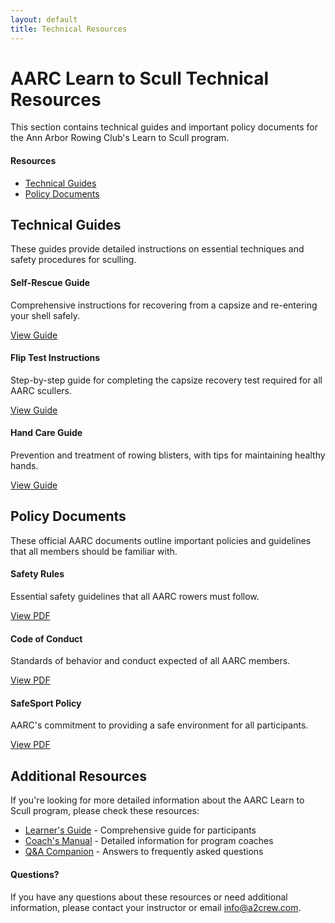 ```yaml
---
layout: default
title: Technical Resources
---
```


# AARC Learn to Scull Technical Resources

This section contains technical guides and important policy documents for the Ann Arbor Rowing Club's Learn to Scull program.

<div class="page-toc float-right">
  <h4>Resources</h4>
  <ul>
    <li><a href="#technical-guides">Technical Guides</a></li>
    <li><a href="#policy-documents">Policy Documents</a></li>
  </ul>
</div>

## Technical Guides

These guides provide detailed instructions on essential techniques and safety procedures for sculling.

<div class="three-col-grid">
  <div class="info-box note">
    <h4>Self-Rescue Guide</h4>
    <p>Comprehensive instructions for recovering from a capsize and re-entering your shell safely.</p>
    <p><a href="Sculling_Self_Rescue_Guide.md" class="cta-button">View Guide</a></p>
  </div>
  
  <div class="info-box tip">
    <h4>Flip Test Instructions</h4>
    <p>Step-by-step guide for completing the capsize recovery test required for all AARC scullers.</p>
    <p><a href="AARC_Flip_Test_Instructions_20240803.md" class="cta-button">View Guide</a></p>
  </div>
  
  <div class="info-box">
    <h4>Hand Care Guide</h4>
    <p>Prevention and treatment of rowing blisters, with tips for maintaining healthy hands.</p>
    <p><a href="Rowers_Hand_Blister_Treatment.md" class="cta-button">View Guide</a></p>
  </div>
</div>

## Policy Documents

These official AARC documents outline important policies and guidelines that all members should be familiar with.

<div class="three-col-grid">
  <div class="info-box warning">
    <h4>Safety Rules</h4>
    <p>Essential safety guidelines that all AARC rowers must follow.</p>
    <p><a href="AARC_Safety_Rules.pdf" target="_blank" class="cta-button">View PDF</a></p>
  </div>
  
  <div class="info-box">
    <h4>Code of Conduct</h4>
    <p>Standards of behavior and conduct expected of all AARC members.</p>
    <p><a href="AARC_Code_of_Conduct_2025-02-26.pdf" target="_blank" class="cta-button">View PDF</a></p>
  </div>
  
  <div class="info-box tip">
    <h4>SafeSport Policy</h4>
    <p>AARC's commitment to providing a safe environment for all participants.</p>
    <p><a href="AARCSafeSport_2015-01-18.pdf" target="_blank" class="cta-button">View PDF</a></p>
  </div>
</div>

## Additional Resources

If you're looking for more detailed information about the AARC Learn to Scull program, please check these resources:

* [Learner's Guide](../course_materials/learner/Learner_Guide.html) - Comprehensive guide for participants
* [Coach's Manual](../course_materials/coach/Coach_Manual.html) - Detailed information for program coaches
* [Q&A Companion](../course_materials/learner/QA_Companion.html) - Answers to frequently asked questions

<div class="info-box aarc">
  <h4>Questions?</h4>
  <p>If you have any questions about these resources or need additional information, please contact your instructor or email <a href="mailto:info@a2crew.com">info@a2crew.com</a>.</p>
</div>